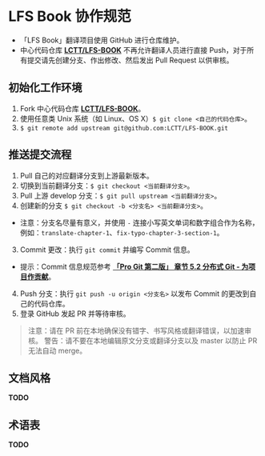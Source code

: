# LFS Book 协作规范

* 「LFS Book」翻译项目使用 GitHub 进行仓库维护。
* 中心代码仓库 **[LCTT/LFS-BOOK](https://github.com/LCTT/LFS-BOOK)** 不再允许翻译人员进行直接 Push，对于所有提交请先创建分支、作出修改、然后发出 Pull Request 以供审核。

## 初始化工作环境

1. Fork 中心代码仓库 **[LCTT/LFS-BOOK](https://github.com/LCTT/LFS-BOOK)**。
2. 使用任意类 Unix 系统（如 Linux、OS X）`$ git clone <自己的代码仓库>`。
3. `$ git remote add upstream git@github.com:LCTT/LFS-BOOK.git`

## 推送提交流程

1. Pull 自己的对应翻译分支到上游最新版本。
  1. 切换到当前翻译分支：`$ git checkout <当前翻译分支>`。
  2. Pull 上游 develop 分支：`$ git pull upstream <当前翻译分支>`。
2. 创建新的分支 `$ git checkout -b <分支名> <当前翻译分支>`。
  - 注意：分支名尽量有意义，并使用 `-` 连接小写英文单词和数字组合作为名称，例如：`translate-chapter-1`、`fix-typo-chapter-3-section-1`。
3. Commit 更改：执行 `git commit` 并编写 Commit 信息。
  - 提示：Commit 信息规范参考 **[「Pro Git 第二版」 章节 5.2 分布式 Git - 为项目作贡献](http://git-scm.com/book/zh/v1/%E5%88%86%E5%B8%83%E5%BC%8F-Git-%E4%B8%BA%E9%A1%B9%E7%9B%AE%E4%BD%9C%E8%B4%A1%E7%8C%AE)**。
4. Push 分支：执行 `git push -u origin <分支名>` 以发布 Commit 的更改到自己的代码仓库。
5. 登录 GitHub 发起 PR 并等待审核。

> 注意：请在 PR 前在本地确保没有错字、书写风格或翻译错误，以加速审核。
> 警告：请不要在本地编辑原文分支或翻译分支以及 master 以防止 PR 无法自动 merge。

## 文档风格

**TODO**

## 术语表

**TODO**

